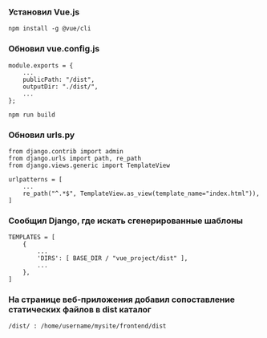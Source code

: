 ### Установил Vue.js
`npm install -g @vue/cli`

### Обновил vue.config.js

```
module.exports = {
    ...
    publicPath: "/dist",
    outputDir: "./dist/",
    ...
};
```

`npm run build`

### Обновил urls.py

```
from django.contrib import admin
from django.urls import path, re_path
from django.views.generic import TemplateView

urlpatterns = [
    ...
    re_path("^.*$", TemplateView.as_view(template_name="index.html")),
]
```

### Сообщил Django, где искать сгенерированные шаблоны

```
TEMPLATES = [
    {
        ...
        'DIRS': [ BASE_DIR / "vue_project/dist" ],
        ...
    },
]
```

### На странице веб-приложения добавил сопоставление статических файлов в dist каталог

```
/dist/ : /home/username/mysite/frontend/dist
```